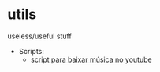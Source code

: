 # utils
useless/useful stuff


- Scripts:
   - [script para baixar música no youtube](https://github.com/Mateus987/utils/blob/main/song_downloader.py)
